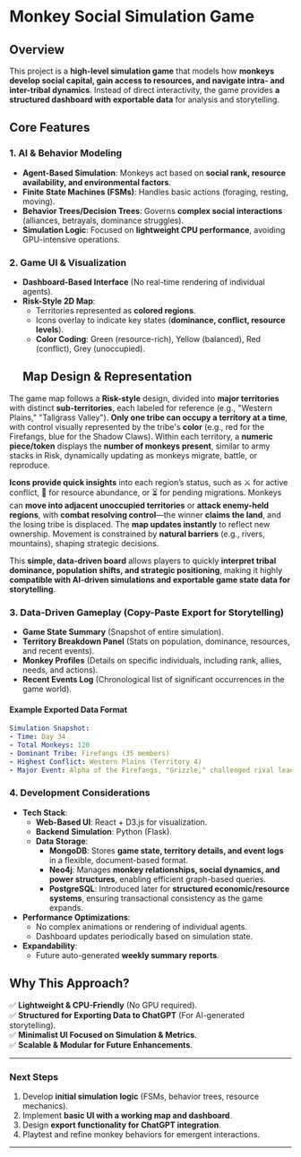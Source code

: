 # Monkey Social Simulation Game

## Overview
This project is a **high-level simulation game** that models how **monkeys develop social capital, gain access to resources, and navigate intra- and inter-tribal dynamics**. Instead of direct interactivity, the game provides **a structured dashboard with exportable data** for analysis and storytelling.

## Core Features

### 1. **AI & Behavior Modeling**
- **Agent-Based Simulation**: Monkeys act based on **social rank, resource availability, and environmental factors**.
- **Finite State Machines (FSMs)**: Handles basic actions (foraging, resting, moving).
- **Behavior Trees/Decision Trees**: Governs **complex social interactions** (alliances, betrayals, dominance struggles).
- **Simulation Logic**: Focused on **lightweight CPU performance**, avoiding GPU-intensive operations.

### 2. **Game UI & Visualization**
- **Dashboard-Based Interface** (No real-time rendering of individual agents).
- **Risk-Style 2D Map**:
  - Territories represented as **colored regions**.
  - Icons overlay to indicate key states (**dominance, conflict, resource levels**).
  - **Color Coding**: Green (resource-rich), Yellow (balanced), Red (conflict), Grey (unoccupied).
  ## **Map Design & Representation**

The game map follows a **Risk-style** design, divided into **major territories** with distinct **sub-territories**, each labeled for reference (e.g., "Western Plains," "Tallgrass Valley"). **Only one tribe can occupy a territory at a time**, with control visually represented by the tribe's **color** (e.g., red for the Firefangs, blue for the Shadow Claws). Within each territory, a **numeric piece/token** displays the **number of monkeys present**, similar to army stacks in Risk, dynamically updating as monkeys migrate, battle, or reproduce. 

**Icons provide quick insights** into each region’s status, such as ⚔️ for active conflict, 🍌 for resource abundance, or ⏳ for pending migrations. Monkeys can **move into adjacent unoccupied territories** or **attack enemy-held regions**, with **combat resolving control**—the winner **claims the land**, and the losing tribe is displaced. The **map updates instantly** to reflect new ownership. Movement is constrained by **natural barriers** (e.g., rivers, mountains), shaping strategic decisions. 

This **simple, data-driven board** allows players to quickly **interpret tribal dominance, population shifts, and strategic positioning**, making it highly **compatible with AI-driven simulations and exportable game state data for storytelling**.


### 3. **Data-Driven Gameplay (Copy-Paste Export for Storytelling)**
- **Game State Summary** (Snapshot of entire simulation).
- **Territory Breakdown Panel** (Stats on population, dominance, resources, and recent events).
- **Monkey Profiles** (Details on specific individuals, including rank, allies, needs, and actions).
- **Recent Events Log** (Chronological list of significant occurrences in the game world).

#### **Example Exported Data Format**
```yaml
Simulation Snapshot:
- Time: Day 34
- Total Monkeys: 120
- Dominant Tribe: Firefangs (35 members)
- Highest Conflict: Western Plains (Territory 4)
- Major Event: Alpha of the Firefangs, "Grizzle," challenged rival leader "Torn Ear" and won. The Firefangs expanded their territory.
```

### 4. **Development Considerations**
- **Tech Stack**:
  - **Web-Based UI**: React + D3.js for visualization.
  - **Backend Simulation**: Python (Flask).
  - **Data Storage**:
    - **MongoDB**: Stores **game state, territory details, and event logs** in a flexible, document-based format.
    - **Neo4j**: Manages **monkey relationships, social dynamics, and power structures**, enabling efficient graph-based queries.
    - **PostgreSQL**: Introduced later for **structured economic/resource systems**, ensuring transactional consistency as the game expands.
- **Performance Optimizations**:
  - No complex animations or rendering of individual agents.
  - Dashboard updates periodically based on simulation state.
- **Expandability**:
  - Future auto-generated **weekly summary reports**.

## Why This Approach?
✅ **Lightweight & CPU-Friendly** (No GPU required).  
✅ **Structured for Exporting Data to ChatGPT** (For AI-generated storytelling).  
✅ **Minimalist UI Focused on Simulation & Metrics**.  
✅ **Scalable & Modular for Future Enhancements**.  

---

### **Next Steps**
1. Develop **initial simulation logic** (FSMs, behavior trees, resource mechanics).  
2. Implement **basic UI with a working map and dashboard**.  
3. Design **export functionality for ChatGPT integration**.  
4. Playtest and refine monkey behaviors for emergent interactions.  

---


